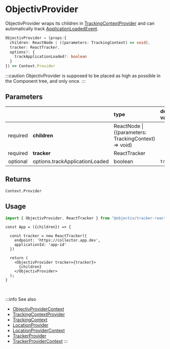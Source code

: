 # ObjectivProvider

ObjectivProvider wraps its children in [TrackingContextProvider](/tracking/react/api-reference/providers/TrackingContextProvider.md) and can automatically track [ApplicationLoadedEvent](/taxonomy/reference/events/ApplicationLoadedEvent.md).

```ts
ObjectivProvider = (props:{
  children: ReactNode | ((parameters: TrackingContext) => void),
  tracker: ReactTracker, 
  options?: {
    trackApplicationLoaded?: boolean
  }
}) => Context.Provider
```

:::caution
ObjectivProvider is supposed to be placed as high as possible in the Component tree, and only once.
:::

## Parameters
|          |                                 | type                                                     | default value |
|:--------:|:--------------------------------|:---------------------------------------------------------|:--------------|
| required | **children**                    | ReactNode &vert; ((parameters: TrackingContext) => void) |               |
| required | **tracker**                     | ReactTracker                                             |               |
| optional | options.trackApplicationLoaded  | boolean                                                  | `true`        |

## Returns
`Context.Provider`

## Usage
```ts
import { ObjectivProvider, ReactTracker } from "@objectiv/tracker-react";
```

```tsx
const App = ({children}) => {

  const tracker = new ReactTracker({
    endpoint: 'https://collector.app.dev',
    applicationId: 'app-id'
  })

  return (
    <ObjectivProvider tracker={tracker}>
      {children}
    </ObjectivProvider>
  );
}
```

<br />

:::info See also
- [ObjectivProviderContext](/tracking/react/api-reference/providers/ObjectivProviderContext.md)
- [TrackingContextProvider](/tracking/react/api-reference/providers/TrackingContextProvider.md)
- [TrackingContext](/tracking/react/api-reference/providers/TrackingContext.md)
- [LocationProvider](/tracking/react/api-reference/providers/LocationProvider.md)
- [LocationProviderContext](/tracking/react/api-reference/providers/LocationProviderContext.md)
- [TrackerProvider](/tracking/react/api-reference/providers/TrackerProvider.md)
- [TrackerProviderContext](/tracking/react/api-reference/providers/TrackerProviderContext.md)
:::
